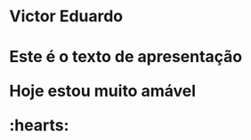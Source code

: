 <h1>Victor Eduardo<H1>
<p> Este é o texto de apresentação<p>
<p>Hoje estou muito amável<p> :hearts:

 <link rel="stylesheet" type='text/css' href="https://cdn.jsdelivr.net/gh/devicons/devicon@latest/devicon.min.css" />
          

